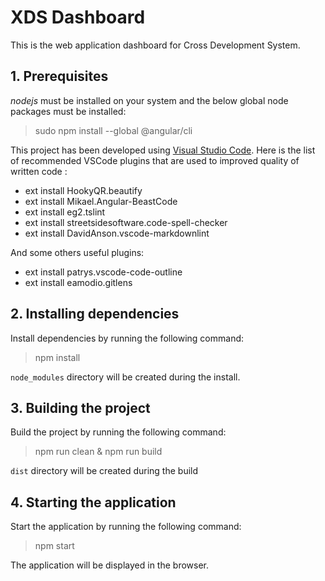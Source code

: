 XDS Dashboard
=============

This is the web application dashboard for Cross Development System.

## 1. Prerequisites

*nodejs* must be installed on your system and the below global node packages must be installed:

> sudo npm install --global @angular/cli

This project has been developed using [Visual Studio Code](https://code.visualstudio.com/download). Here is the list of
recommended VSCode plugins that are used to improved quality of written code :

- ext install HookyQR.beautify
- ext install Mikael.Angular-BeastCode
- ext install eg2.tslint
- ext install streetsidesoftware.code-spell-checker
- ext install DavidAnson.vscode-markdownlint

And some others useful plugins:

- ext install patrys.vscode-code-outline
- ext install eamodio.gitlens

## 2. Installing dependencies

Install dependencies by running the following command:

> npm install

`node_modules` directory will be created during the install.

## 3. Building the project

Build the project by running the following command:

> npm run clean & npm run build

`dist` directory will be created during the build

## 4. Starting the application

Start the application by running the following command:

> npm start

The application will be displayed in the browser.
